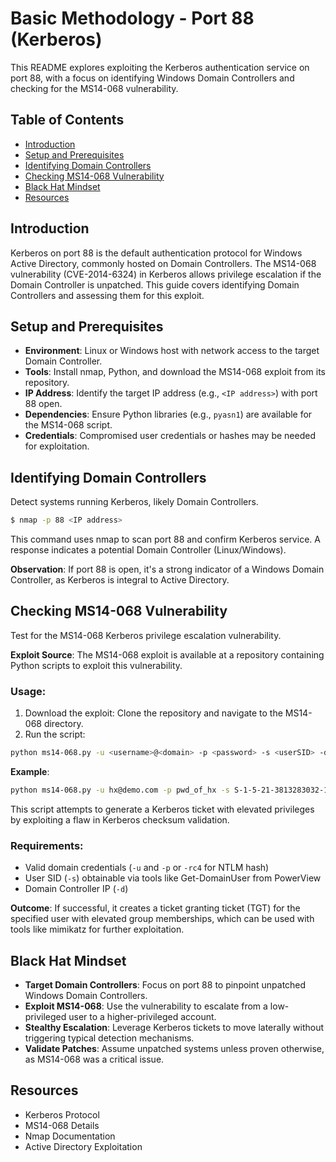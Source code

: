 # Basic Methodology - Port 88 (Kerberos)

This README explores exploiting the Kerberos authentication service on port 88, with a focus on identifying Windows Domain Controllers and checking for the MS14-068 vulnerability.

## Table of Contents

- [Introduction](#introduction)
- [Setup and Prerequisites](#setup-and-prerequisites)
- [Identifying Domain Controllers](#identifying-domain-controllers)
- [Checking MS14-068 Vulnerability](#checking-ms14-068-vulnerability)
- [Black Hat Mindset](#black-hat-mindset)
- [Resources](#resources)

## Introduction

Kerberos on port 88 is the default authentication protocol for Windows Active Directory, commonly hosted on Domain Controllers. The MS14-068 vulnerability (CVE-2014-6324) in Kerberos allows privilege escalation if the Domain Controller is unpatched. This guide covers identifying Domain Controllers and assessing them for this exploit.

## Setup and Prerequisites

- **Environment**: Linux or Windows host with network access to the target Domain Controller.
- **Tools**: Install nmap, Python, and download the MS14-068 exploit from its repository.
- **IP Address**: Identify the target IP address (e.g., `<IP address>`) with port 88 open.
- **Dependencies**: Ensure Python libraries (e.g., `pyasn1`) are available for the MS14-068 script.
- **Credentials**: Compromised user credentials or hashes may be needed for exploitation.

## Identifying Domain Controllers

Detect systems running Kerberos, likely Domain Controllers.

```bash
$ nmap -p 88 <IP address>
```

This command uses nmap to scan port 88 and confirm Kerberos service. A response indicates a potential Domain Controller (Linux/Windows).

**Observation**: If port 88 is open, it's a strong indicator of a Windows Domain Controller, as Kerberos is integral to Active Directory.

## Checking MS14-068 Vulnerability

Test for the MS14-068 Kerberos privilege escalation vulnerability.

**Exploit Source**: The MS14-068 exploit is available at a repository containing Python scripts to exploit this vulnerability.

### Usage:

1. Download the exploit: Clone the repository and navigate to the MS14-068 directory.
2. Run the script:

```bash
python ms14-068.py -u <username>@<domain> -p <password> -s <userSID> -d <DC_IP>
```

**Example**:
```bash
python ms14-068.py -u hx@demo.com -p pwd_of_hx -s S-1-5-21-3813283032-1038476579-1047458262-1110 -d DCwin03.demo.com
```

This script attempts to generate a Kerberos ticket with elevated privileges by exploiting a flaw in Kerberos checksum validation.

### Requirements:

- Valid domain credentials (`-u` and `-p` or `-rc4` for NTLM hash)
- User SID (`-s`) obtainable via tools like Get-DomainUser from PowerView
- Domain Controller IP (`-d`)

**Outcome**: If successful, it creates a ticket granting ticket (TGT) for the specified user with elevated group memberships, which can be used with tools like mimikatz for further exploitation.

## Black Hat Mindset

- **Target Domain Controllers**: Focus on port 88 to pinpoint unpatched Windows Domain Controllers.
- **Exploit MS14-068**: Use the vulnerability to escalate from a low-privileged user to a higher-privileged account.
- **Stealthy Escalation**: Leverage Kerberos tickets to move laterally without triggering typical detection mechanisms.
- **Validate Patches**: Assume unpatched systems unless proven otherwise, as MS14-068 was a critical issue.

## Resources

- Kerberos Protocol
- MS14-068 Details
- Nmap Documentation
- Active Directory Exploitation

